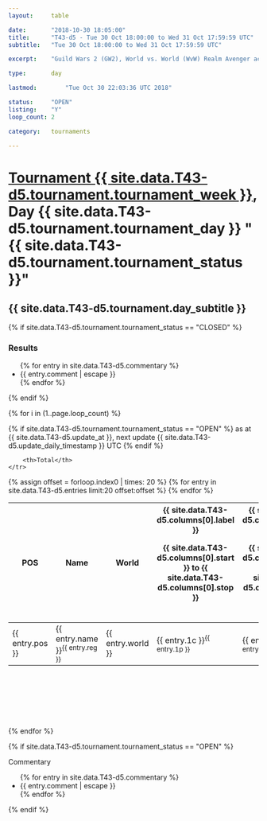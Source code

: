 ```yaml
---
layout: 	table

date: 		"2018-10-30 18:05:00"
title: 		"T43-d5 - Tue 30 Oct 18:00:00 to Wed 31 Oct 17:59:59 UTC"
subtitle: 	"Tue 30 Oct 18:00:00 to Wed 31 Oct 17:59:59 UTC"

excerpt:    "Guild Wars 2 (GW2), World vs. World (WvW) Realm Avenger achivement Tournament. \"Every Kill Counts\""

type:       day

lastmod: 		"Tue Oct 30 22:03:36 UTC 2018"

status:     "OPEN"
listing:    "Y"
loop_count: 2

category: 	tournaments

---
```

<div class="table_header">
    <h1><a href="{{ site.data.T43-d5.tournament.week_url }}">Tournament {{ site.data.T43-d5.tournament.tournament_week }}</a>, Day {{ site.data.T43-d5.tournament.tournament_day }} "{{ site.data.T43-d5.tournament.tournament_status }}"</h1>
    <h2>{{ site.data.T43-d5.tournament.day_subtitle }}</h2> 
</div>

{% if site.data.T43-d5.tournament.tournament_status == "CLOSED" %} 
<div class="commentary">
  <h3>Results</h3>
  <ul>
    {% for entry in site.data.T43-d5.commentary %}
    <li class="commentary_list">{{ entry.comment | escape }}</li>
    {% endfor %}
  </ul>
</div>
{% endif %}


{% for i in (1..page.loop_count) %}

{% if site.data.T43-d5.tournament.tournament_status == "OPEN" %} 
<span class="table_nextupdate">as at {{ site.data.T43-d5.update_at }}, next update {{ site.data.T43-d5.update_daily_timestamp }} UTC</span> 
{% endif %}

<table class="day_table">
  <colgroup>
    <col style="width:18px">
    <col style="width:55px">
    <col style="width:55px">
    <col style="width:12px">
    <col style="width:12px">
    <col style="width:12px">
    <col style="width:12px">
    <col style="width:12px">
    <col style="width:12px">
    <col style="width:12px">
    <col style="width:12px">
    <col style="width:12px">
    <col style="width:12px">
    <col style="width:12px">
    <col style="width:12px">
    <col style="width:12px">
    <col style="width:12px">
    <col style="width:12px">
    <col style="width:12px">
    <col style="width:12px">
    <col style="width:12px">
    <col style="width:12px">
    <col style="width:12px">
    <col style="width:12px">
    <col style="width:12px">
    <col style="width:12px">
    <col style="width:12px">
    <col style="width:18px">
  </colgroup>  
  <thead>
    <tr>
        <th>POS</th>
        <th class="AlignLeft">Name</th>
        <th class="AlignLeft">World</th>

<th><div class="label">{{ site.data.T43-d5.columns[0].label }}<p class="onhover">{{ site.data.T43-d5.columns[0].start }} to {{ site.data.T43-d5.columns[0].stop }}</p></div>​</th>
<th><div class="label">{{ site.data.T43-d5.columns[1].label }}<p class="onhover">{{ site.data.T43-d5.columns[1].start }} to {{ site.data.T43-d5.columns[1].stop }}</p></div>​</th>
<th><div class="label">{{ site.data.T43-d5.columns[2].label }}<p class="onhover">{{ site.data.T43-d5.columns[2].start }} to {{ site.data.T43-d5.columns[2].stop }}</p></div>​</th>
<th><div class="label">{{ site.data.T43-d5.columns[3].label }}<p class="onhover">{{ site.data.T43-d5.columns[3].start }} to {{ site.data.T43-d5.columns[3].stop }}</p></div>​</th>
<th><div class="label">{{ site.data.T43-d5.columns[4].label }}<p class="onhover">{{ site.data.T43-d5.columns[4].start }} to {{ site.data.T43-d5.columns[4].stop }}</p></div>​</th>
<th><div class="label">{{ site.data.T43-d5.columns[5].label }}<p class="onhover">{{ site.data.T43-d5.columns[5].start }} to {{ site.data.T43-d5.columns[5].stop }}</p></div>​</th>
<th><div class="label">{{ site.data.T43-d5.columns[6].label }}<p class="onhover">{{ site.data.T43-d5.columns[6].start }} to {{ site.data.T43-d5.columns[6].stop }}</p></div>​</th>
<th><div class="label">{{ site.data.T43-d5.columns[7].label }}<p class="onhover">{{ site.data.T43-d5.columns[7].start }} to {{ site.data.T43-d5.columns[7].stop }}</p></div>​</th>
<th><div class="label">{{ site.data.T43-d5.columns[8].label }}<p class="onhover">{{ site.data.T43-d5.columns[8].start }} to {{ site.data.T43-d5.columns[8].stop }}</p></div>​</th>
<th><div class="label">{{ site.data.T43-d5.columns[9].label }}<p class="onhover">{{ site.data.T43-d5.columns[9].start }} to {{ site.data.T43-d5.columns[9].stop }}</p></div>​</th>
<th><div class="label">{{ site.data.T43-d5.columns[10].label }}<p class="onhover">{{ site.data.T43-d5.columns[10].start }} to {{ site.data.T43-d5.columns[10].stop }}</p></div>​</th>

<th><div class="label">{{ site.data.T43-d5.columns[11].label }}<p class="onhover">{{ site.data.T43-d5.columns[11].start }} to {{ site.data.T43-d5.columns[11].stop }}</p></div>​</th>
<th><div class="label">{{ site.data.T43-d5.columns[12].label }}<p class="onhover">{{ site.data.T43-d5.columns[12].start }} to {{ site.data.T43-d5.columns[12].stop }}</p></div>​</th>
<th><div class="label">{{ site.data.T43-d5.columns[13].label }}<p class="onhover">{{ site.data.T43-d5.columns[13].start }} to {{ site.data.T43-d5.columns[13].stop }}</p></div>​</th>
<th><div class="label">{{ site.data.T43-d5.columns[14].label }}<p class="onhover">{{ site.data.T43-d5.columns[14].start }} to {{ site.data.T43-d5.columns[14].stop }}</p></div>​</th>
<th><div class="label">{{ site.data.T43-d5.columns[15].label }}<p class="onhover">{{ site.data.T43-d5.columns[15].start }} to {{ site.data.T43-d5.columns[15].stop }}</p></div>​</th>
<th><div class="label">{{ site.data.T43-d5.columns[16].label }}<p class="onhover">{{ site.data.T43-d5.columns[16].start }} to {{ site.data.T43-d5.columns[16].stop }}</p></div>​</th>
<th><div class="label">{{ site.data.T43-d5.columns[17].label }}<p class="onhover">{{ site.data.T43-d5.columns[17].start }} to {{ site.data.T43-d5.columns[17].stop }}</p></div>​</th>
<th><div class="label">{{ site.data.T43-d5.columns[18].label }}<p class="onhover">{{ site.data.T43-d5.columns[18].start }} to {{ site.data.T43-d5.columns[18].stop }}</p></div>​</th>
<th><div class="label">{{ site.data.T43-d5.columns[19].label }}<p class="onhover">{{ site.data.T43-d5.columns[19].start }} to {{ site.data.T43-d5.columns[19].stop }}</p></div>​</th>
<th><div class="label">{{ site.data.T43-d5.columns[20].label }}<p class="onhover">{{ site.data.T43-d5.columns[20].start }} to {{ site.data.T43-d5.columns[20].stop }}</p></div>​</th>

<th><div class="label">{{ site.data.T43-d5.columns[21].label }}<p class="onhover">{{ site.data.T43-d5.columns[21].start }} to {{ site.data.T43-d5.columns[21].stop }}</p></div>​</th>
<th><div class="label">{{ site.data.T43-d5.columns[22].label }}<p class="onhover">{{ site.data.T43-d5.columns[22].start }} to {{ site.data.T43-d5.columns[22].stop }}</p></div>​</th>
<th><div class="label">{{ site.data.T43-d5.columns[23].label }}<p class="onhover">{{ site.data.T43-d5.columns[23].start }} to {{ site.data.T43-d5.columns[23].stop }}</p></div>​</th>

        <th>Total</th>
    </tr>
  </thead>
  {% assign offset = forloop.index0 | times: 20 %}
<tbody>
{% for entry in site.data.T43-d5.entries limit:20 offset:offset %}
  <tr>
    <td class="pl{{ entry.pos }}">{{ entry.pos }}</td>
    <td class="AlignLeft">{{ entry.name }}<sup>{{ entry.reg }}</sup></td>
    <td class="AlignLeft">{{ entry.world }}</td>
    <td class="pl{{ entry.1p }}">{{ entry.1c }}<sup>{{ entry.1p }}</sup></td>
    <td class="pl{{ entry.2p }}">{{ entry.2c }}<sup>{{ entry.2p }}</sup></td>
    <td class="pl{{ entry.3p }}">{{ entry.3c }}<sup>{{ entry.3p }}</sup></td>
    <td class="pl{{ entry.4p }}">{{ entry.4c }}<sup>{{ entry.4p }}</sup></td>
    <td class="pl{{ entry.5p }}">{{ entry.5c }}<sup>{{ entry.5p }}</sup></td>
    <td class="pl{{ entry.6p }}">{{ entry.6c }}<sup>{{ entry.6p }}</sup></td>
    <td class="pl{{ entry.7p }}">{{ entry.7c }}<sup>{{ entry.7p }}</sup></td>
    <td class="pl{{ entry.8p }}">{{ entry.8c }}<sup>{{ entry.8p }}</sup></td>
    <td class="pl{{ entry.9p }}">{{ entry.9c }}<sup>{{ entry.9p }}</sup></td>
    <td class="pl{{ entry.10p }}">{{ entry.10c }}<sup>{{ entry.10p }}</sup></td>
    <td class="pl{{ entry.11p }}">{{ entry.11c }}<sup>{{ entry.11p }}</sup></td>
    <td class="pl{{ entry.12p }}">{{ entry.12c }}<sup>{{ entry.12p }}</sup></td>
    <td class="pl{{ entry.13p }}">{{ entry.13c }}<sup>{{ entry.13p }}</sup></td>
    <td class="pl{{ entry.14p }}">{{ entry.14c }}<sup>{{ entry.14p }}</sup></td>
    <td class="pl{{ entry.15p }}">{{ entry.15c }}<sup>{{ entry.15p }}</sup></td>
    <td class="pl{{ entry.16p }}">{{ entry.16c }}<sup>{{ entry.16p }}</sup></td>
    <td class="pl{{ entry.17p }}">{{ entry.17c }}<sup>{{ entry.17p }}</sup></td>
    <td class="pl{{ entry.18p }}">{{ entry.18c }}<sup>{{ entry.18p }}</sup></td>
    <td class="pl{{ entry.19p }}">{{ entry.19c }}<sup>{{ entry.19p }}</sup></td>
    <td class="pl{{ entry.20p }}">{{ entry.20c }}<sup>{{ entry.20p }}</sup></td>
    <td class="pl{{ entry.21p }}">{{ entry.21c }}<sup>{{ entry.21p }}</sup></td>
    <td class="pl{{ entry.22p }}">{{ entry.22c }}<sup>{{ entry.22p }}</sup></td>
    <td class="pl{{ entry.23p }}">{{ entry.23c }}<sup>{{ entry.23p }}</sup></td>
    <td class="pl{{ entry.24p }}">{{ entry.24c }}<sup>{{ entry.24p }}</sup></td>
    <td>{{ entry.total }}</td>
  </tr>
{% endfor %}  
</tbody>
</table>
<div class="leaderboard">
  <script async src="//pagead2.googlesyndication.com/pagead/js/adsbygoogle.js"></script>
  <!-- 728x90 -->
  <ins class="adsbygoogle"
       style="display:inline-block;width:728px;height:90px"
       data-ad-client="ca-pub-3274917281288240"
       data-ad-slot="3870538733"></ins>
  <script>
  (adsbygoogle = window.adsbygoogle || []).push({});
  </script>    
</div>
<br />
{% endfor %}

{% if site.data.T43-d5.tournament.tournament_status == "OPEN" %} 
<div class="commentary">
  <span class="commentary_title">Commentary</span>
  <ul>
    {% for entry in site.data.T43-d5.commentary %}
    <li class="commentary_list">{{ entry.comment | escape }}</li>
    {% endfor %}
  </ul>
</div>
{% endif %}


